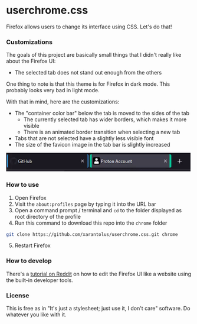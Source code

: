 # userchrome.css
Firefox allows users to change its interface using CSS. Let's do that!

### Customizations
The goals of this project are basically small things that I didn't really like about the Firefox UI:
* The selected tab does not stand out enough from the others

One thing to note is that this theme is for Firefox in dark mode. This probably looks very bad in light mode.

With that in mind, here are the customizations:
* The "container color bar" below the tab is moved to the sides of the tab
  * The currently selected tab has wider borders, which makes it more visible
  * There is an animated border transition when selecting a new tab
* Tabs that are not selected have a slightly less visible font
* The size of the favicon image in the tab bar is slightly increased

![tab switch gif](.github/screenshots/tabswitch.gif)

### How to use
1. Open Firefox
2. Visit the `about:profiles` page by typing it into the URL bar
3. Open a command prompt / terminal and `cd` to the folder displayed as root directory of the profile
4. Run this command to download this repo into the `chrome` folder
```sh
git clone https://github.com/xarantolus/userchrome.css.git chrome
```
5. Restart Firefox

### How to develop
There's a [tutorial on Reddit](https://www.reddit.com/r/FirefoxCSS/comments/73dvty/tutorial_how_to_create_and_livedebug_userchromecss/) on how to edit the Firefox UI like a website using the built-in developer tools.

### License
This is free as in "It's just a stylesheet; just use it, I don't care" software. Do whatever you like with it.
